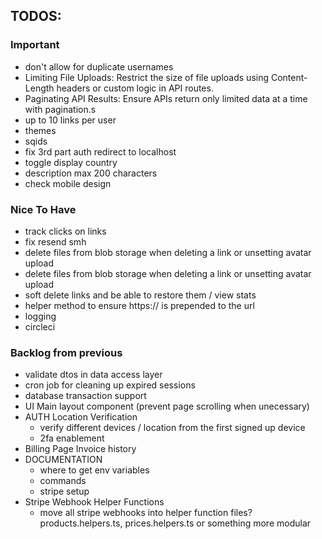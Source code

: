 ## TODOS:

### Important

- don't allow for duplicate usernames
- Limiting File Uploads: Restrict the size of file uploads using Content-Length headers or custom logic in API routes.
- Paginating API Results: Ensure APIs return only limited data at a time with pagination.s
- up to 10 links per user
- themes
- sqids
- fix 3rd part auth redirect to localhost
- toggle display country
- description max 200 characters
- check mobile design

### Nice To Have

- track clicks on links
- fix resend smh
- delete files from blob storage when deleting a link or unsetting avatar upload
- delete files from blob storage when deleting a link or unsetting avatar upload
- soft delete links and be able to restore them / view stats
- helper method to ensure https:// is prepended to the url
- logging
- circleci

### Backlog from previous

- validate dtos in data access layer
- cron job for cleaning up expired sessions
- database transaction support
- UI Main layout component (prevent page scrolling when unecessary)
- AUTH Location Verification
  - verify different devices / location from the first signed up device
  - 2fa enablement
- Billing Page Invoice history
- DOCUMENTATION
  - where to get env variables
  - commands
  - stripe setup
- Stripe Webhook Helper Functions
  - move all stripe webhooks into helper function files? products.helpers.ts, prices.helpers.ts or something more modular
